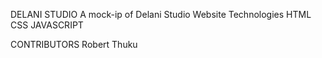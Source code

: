 DELANI STUDIO
A mock-ip of Delani Studio Website
Technologies
HTML
CSS
JAVASCRIPT


CONTRIBUTORS
Robert Thuku